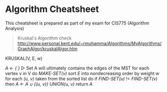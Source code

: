 # Algorithm Cheatsheet

This cheatsheet is prepared as part of my exam for CIS775 (Algorithm Analysis)

> Kruskal's Algorithm
check http://www.personal.kent.edu/~rmuhamma/Algorithms/MyAlgorithms/GraphAlgor/kruskalAlgor.htm

KRUSKAL(V, E, w)

_A ← { }_           ▷ Set A will ultimately contains the edges of the MST
for each vertex v in V
    do *MAKE-SET(v)*
sort _E_ into nondecreasing order by weight w
for each *(u, v)* taken from the sorted list
    do if *FIND-SET(u)* != *FIND-SET(v)* then
        _A ← A ∪ {(u, v)}_
        *UNION(u, v)*
return _A_
